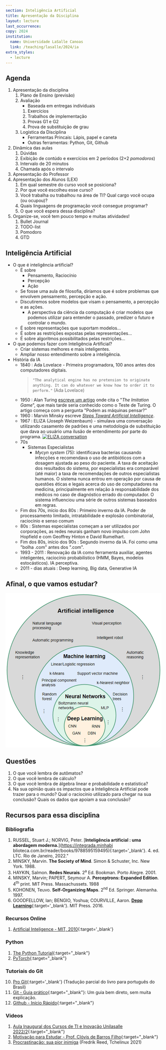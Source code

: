 ```yaml
---
section: Inteligência Artificial
title: Apresentação da Disciplina
layout: lecture
last_occurrence: 
copy: 2024
institution:
  name: Universidade LaSalle Canoas
  link: /teaching/lasalle/2024/ia
extra_styles:
  - lecture
---
```


## Agenda

1. Apresentação da disciplina
    1. Plano de Ensino (previsão)
    2. Avaliação
        * Baseada em entregas individuais
        1. Exercícios
        2. Trabalhos de implementação
        3. Provas G1 e G2
        4. Prova de substituição de grau
    3. Logística da Disciplina
        * Ferramentas Princais: Lápis, papel e caneta
        * Outras ferramentas: Python, Git, Github
2. Dinâmica das aulas
    1. Dúvidas
    2. Exibição de contúdo e exercícios em 2 períodos (2+2 _pomodoros_)
    3. Intervalo de 20 minutos
    4. Chamada após o intervalo
3. Apresentação do Professor
4. Apresentação dos Alunos (LEX)
    1. Em qual semestre do curso você se posiciona?
    2. Por que você escolheu esse curso?
    3. Você trabalha ou trabalhou na área de TI? Qual cargo você ocupa (ou ocupou)?
    4. Quais linguagens de programação você consegue programar?
    5. O que você espera dessa disciplina?
5. Organize-se, você tem pouco tempo e muitas atividades!
    1. Bullet Journal
    2. TODO-list
    3. Pomodoro
    4. GTD

## Inteligência Artificial

* O que é inteligência artificial?
    * É sobre
        * Pensamento, Raciocínio
        * Percepção
        * Ação
    * Se fosse uma aula de filosofia, diríamos que é sobre problemas que envolvem pensamento, percepção e ação.
    * Discutiremos sobre modelos que visam o pensamento, a percepção e as ações.
        * A perspectiva da ciência da computação é criar modelos que podemos utilizar para entender o passado, predizer o futuro e controlar o mundo.
    * É sobre representações que suportam modelos...
    * É sobre as restrições expostas pelas representações...
    * É sobre algoritmos possibilitados pelas restrições... 
* O que podemos fazer com Inteligência Artificial?
    * Criar sistemas melhores e mais inteligentes.
    * Ampliar nosso entendimento sobre a inteligência.
* História da IA
    * 1840
        : Ada Lovelace - Primeira programadora, 100 anos antes dos computadores digitais.<br/>
        > `"The analytical engine has no pretension to originate
         anything. It can do whatever we know how to order it
         to perform."` (Ada Lovelace)
    * 1950
        : Alan Turing [escreve um artigo](https://redirect.cs.umbc.edu/courses/471/papers/turing.pdf) onde cita o "_The Imitation Game_", que mais tarde seria conhecido como o Teste de Turing. O artigo começa com a pergunta "Podem as máquinas pensar?"
    * 1960
        : Marvin Minsky escreve [_Steps Toward Artificial Intelligence_](https://courses.csail.mit.edu/6.803/pdf/steps.pdf).
    * 1967
        : ELIZA (Joseph Weizenbaum) - simulava uma conversação utilizando casamento de padrões e uma metodologia de substituição que dava ao usuário uma ilusão de entendimento por parte do programa.
        <a title="File:ELIZA conversation.jpg, Public domain, via Wikimedia Commons" href="https://commons.wikimedia.org/wiki/File:ELIZA_conversation.png"><img alt="ELIZA conversation" src="https://upload.wikimedia.org/wikipedia/commons/7/79/ELIZA_conversation.png"></a>
    * 70s
        * Sistemas Especialistas
            * _Mycyn system_ (75): identificava bacterias causando infecções e recomendava o uso de antibióticos com a dosagem ajustada ao peso do paciente. A taxa de aceitação dos resultados do sistema, por especialistas era comparável (até maior) a taxa de recomendações de outros especialistas humanos. O sistema nunca entrou em operação por causa de questões éticas e legais acerca do uso de computadores na medicina, principalmente em relação à responsabilidade dos médicos no caso de diagnóstico errado do computador. O sistema influenciou uma série de outros sistemas baseados em regras.
    * Fim dos 70s, início dos 80s
        : Primeiro inverno da IA. Poder de processamento limitado, intratabilidade e explosão combinatorial, raciocínio e senso comum
    * 80s
        : Sistemas especialistas começam a ser utilizados por corporações, as redes neurais ganham novo impulso com John Hopfield e com Geoffrey Hinton e David Rumelhart.
    * Fim dos 80s, início dos 90s
        : Segundo inverno da IA. Foi como uma "bolha .com" antes dos ".com".
    * 1993 - 2011
        : Renovação da IA como ferramenta auxiliar, agentes inteligentes, raciocínio probabilístico (HMM, Bayes, modelos estocásticos). IA perceptiva.
    * 2011 - dias atuais
        : Deep learning, Big data, Generative IA

## Afinal, o que vamos estudar?

![AI Venn Diagram](/images/ai-ml-relation.png)


## Questões

1. O que você lembra de autômatos?
2. O que você lembra de cálculo?
3. O que você lembra de álgebra linear e probabilidade e estatística?
4. Na sua opinião quais os impactos que a Inteligência Artificial pode trazer para o mundo? Qual o raciocínio utilizado para chegar na sua conclusão? Quais os dados que apoiam a sua conclusão?

## Recursos para essa disciplina

### Bibliografia

1. RUSSEL, Stuart J.; NORVIG, Peter. [**Inteligência artificial : uma abordagem moderna.**](https://integrada.minhabi    blioteca.com.br/reader/books/9788595159495){:target='\_blank'}. 4. ed. LTC. Rio de Janeiro, 2022."
2. MINSKY, Marvin. **The Society of Mind**. Simon & Schuster, Inc. New York. 1988.
3. HAYKIN, Salmon. **Redes Neurais**. 2<sup>a</sup> Ed. Bookman. Porto Alegre. 2001.
4. MINSKY, Marvin; PAPERT, Seymour A. **Perceptrons: Expanded Edition**. 4<sup>th</sup> print. MIT Press. Massachussets. 1988 
5. KOHONEN, Teuvo. **Self-Organizing Maps**. 2<sup>nd</sup> Ed. Springer. Alemanha. 1997.
6. GOODFELLOW, Ian; BENGIO, Yoshua; COURVILLE, Aaron. [**Depp Learning**](https://www.deeplearningbook.org){:target='\_blank'}. MIT Press. 2016.

### Recursos Online

1. [Artificial Inteligence - MIT, 2010](https://ocw.mit.edu/courses/6-034-artificial-intelligence-fall-2010){:target='\_blank'}

### Python

1. [The Python Tutorial](https://docs.python.org/3/tutorial/){:target="\_blank"}
2. [PyTorch](){:target="\_blank"}

### Tutoriais do Git

10. [Pro Git](https://git-scm.com/book/pt-br/v2){:target='\_blank'} (Tradução parcial do livro para português do Brasil)
11. [Git - Guia prático](https://rogerdudler.github.io/git-guide/index.pt_BR.html){:target="\_blank"}: Um guia bem direto, sem muita explicação.
12. [Github - Início Rápido](https://docs.github.com/pt/get-started/quickstart){:target="\_blank"}

### Videos

1. [Aula Inaugural dos Cursos de TI e Inovação Unilasalle 2022/2](https://www.youtube.com/watch?v=pxsdiyHgZHs){:target="\_blank"}
2. [Motivação para Estudar - Prof. Clóvis de Barros Filho](https://www.youtube.com/watch?v=TRPBY_lxJfE){:target="\_blank"}
3. [Procrastinação: sua pior inimiga](https://www.youtube.com/watch?v=q3oEyBpoq3o) (Fredrik Reed, Tchelinux 2021)

